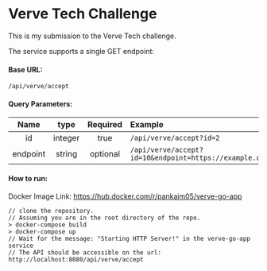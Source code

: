 # Verve Tech Challenge

This is my submission to the Verve Tech challenge.

The service supports a single GET endpoint:

#### Base URL:

`/api/verve/accept`

#### Query Parameters:

|   Name   |  type   | Required | Example                                                |
|:--------:|:-------:|:--------:|:-------------------------------------------------------|
|    id    | integer |   true   | `/api/verve/accept?id=2`                               |
| endpoint | string  | optional | `/api/verve/accept?id=10&endpoint=https://example.com` |

#### How to run:

Docker Image Link: https://hub.docker.com/r/pankajm05/verve-go-app


```
// clone the repository.
// Assuming you are in the root directory of the repo.
> docker-compose build
> docker-compose up
// Wait for the message: "Starting HTTP Server!" in the verve-go-app service
// The API should be accessible on the url: http://localhost:8080/api/verve/accept
```
